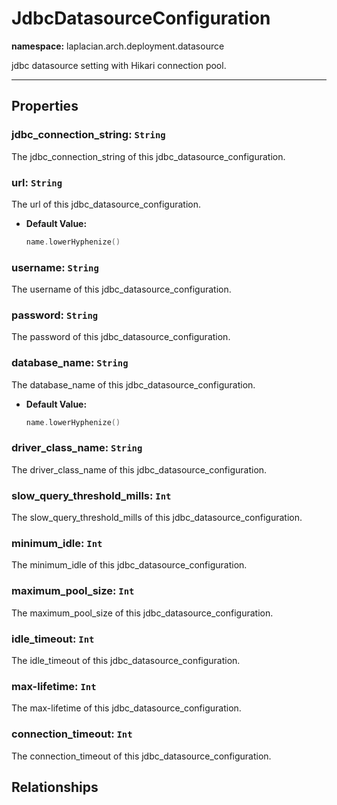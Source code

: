

# **JdbcDatasourceConfiguration**
**namespace:** laplacian.arch.deployment.datasource

jdbc datasource setting with Hikari connection pool.




---

## Properties

### jdbc_connection_string: `String`
The jdbc_connection_string of this jdbc_datasource_configuration.

### url: `String`
The url of this jdbc_datasource_configuration.
- **Default Value:**
  ```kotlin
  name.lowerHyphenize()
  ```

### username: `String`
The username of this jdbc_datasource_configuration.

### password: `String`
The password of this jdbc_datasource_configuration.

### database_name: `String`
The database_name of this jdbc_datasource_configuration.
- **Default Value:**
  ```kotlin
  name.lowerHyphenize()
  ```

### driver_class_name: `String`
The driver_class_name of this jdbc_datasource_configuration.

### slow_query_threshold_mills: `Int`
The slow_query_threshold_mills of this jdbc_datasource_configuration.

### minimum_idle: `Int`
The minimum_idle of this jdbc_datasource_configuration.

### maximum_pool_size: `Int`
The maximum_pool_size of this jdbc_datasource_configuration.

### idle_timeout: `Int`
The idle_timeout of this jdbc_datasource_configuration.

### max-lifetime: `Int`
The max-lifetime of this jdbc_datasource_configuration.

### connection_timeout: `Int`
The connection_timeout of this jdbc_datasource_configuration.

## Relationships

